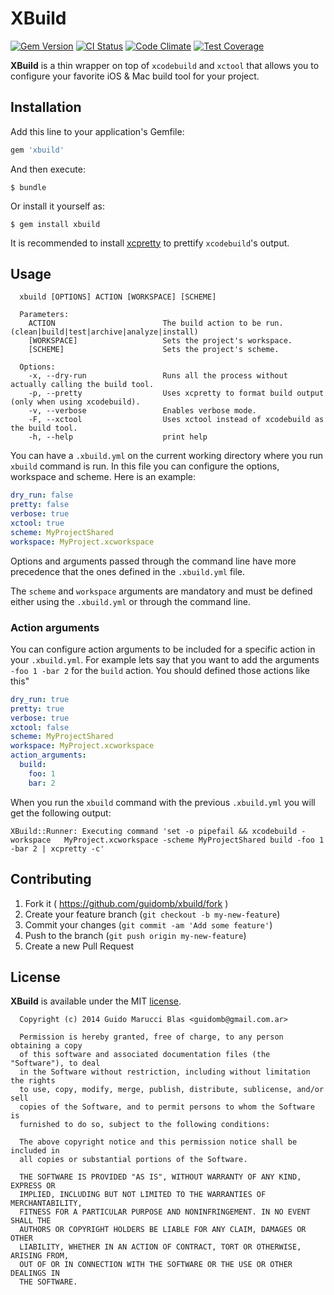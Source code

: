 # XBuild

[![Gem Version](https://badge.fury.io/rb/xbuild.svg)](http://badge.fury.io/rb/xbuild)
[![CI Status](https://travis-ci.org/guidomb/xbuild.svg?branch=master)](https://travis-ci.org/guidomb/xbuild)
[![Code Climate](https://codeclimate.com/github/guidomb/xbuild/badges/gpa.svg)](https://codeclimate.com/github/guidomb/xbuild)
[![Test Coverage](https://codeclimate.com/github/guidomb/xbuild/badges/coverage.svg)](https://codeclimate.com/github/guidomb/xbuild)


**XBuild** is a thin wrapper on top of `xcodebuild` and `xctool` that allows you to configure your favorite iOS & Mac build tool for your project.

## Installation

Add this line to your application's Gemfile:

```ruby
gem 'xbuild'
```

And then execute:

    $ bundle

Or install it yourself as:

    $ gem install xbuild

It is recommended to install [xcpretty](https://github.com/supermarin/xcpretty#usage) to prettify `xcodebuild`'s output.

## Usage

      xbuild [OPTIONS] ACTION [WORKSPACE] [SCHEME]

      Parameters:
        ACTION                        The build action to be run. (clean|build|test|archive|analyze|install)
        [WORKSPACE]                   Sets the project's workspace.
        [SCHEME]                      Sets the project's scheme.

      Options:
        -x, --dry-run                 Runs all the process without actually calling the build tool.
        -p, --pretty                  Uses xcpretty to format build output (only when using xcodebuild).
        -v, --verbose                 Enables verbose mode.
        -F, --xctool                  Uses xctool instead of xcodebuild as the build tool.
        -h, --help                    print help


You can have a `.xbuild.yml` on the current working directory where you run `xbuild`
command is run. In this file you can configure the options, workspace and scheme. Here
is an example:

```yaml
dry_run: false
pretty: false
verbose: true
xctool: true
scheme: MyProjectShared
workspace: MyProject.xcworkspace
```

Options and arguments passed through the command line have more precedence that the
ones defined in the `.xbuild.yml` file.

The `scheme` and `workspace` arguments are mandatory and must be defined either using
the `.xbuild.yml` or through the command line.

### Action arguments

You can configure action arguments to be included for a specific action in your `.xbuild.yml`. For example lets say that you want to add the arguments `-foo 1 -bar 2` for the `build` action. You should defined those actions like this"

```yaml
dry_run: true
pretty: true
verbose: true
xctool: false
scheme: MyProjectShared
workspace: MyProject.xcworkspace
action_arguments:
  build:
    foo: 1
    bar: 2
```

When you run the `xbuild` command with the previous `.xbuild.yml` you will get the following output:

    XBuild::Runner: Executing command 'set -o pipefail && xcodebuild -workspace   MyProject.xcworkspace -scheme MyProjectShared build -foo 1 -bar 2 | xcpretty -c'


## Contributing

1. Fork it ( https://github.com/guidomb/xbuild/fork )
2. Create your feature branch (`git checkout -b my-new-feature`)
3. Commit your changes (`git commit -am 'Add some feature'`)
4. Push to the branch (`git push origin my-new-feature`)
5. Create a new Pull Request

## License

**XBuild** is available under the MIT [license](https://raw.githubusercontent.com/guidomb/xbuild/master/LICENSE).

      Copyright (c) 2014 Guido Marucci Blas <guidomb@gmail.com.ar>

      Permission is hereby granted, free of charge, to any person obtaining a copy
      of this software and associated documentation files (the "Software"), to deal
      in the Software without restriction, including without limitation the rights
      to use, copy, modify, merge, publish, distribute, sublicense, and/or sell
      copies of the Software, and to permit persons to whom the Software is
      furnished to do so, subject to the following conditions:

      The above copyright notice and this permission notice shall be included in
      all copies or substantial portions of the Software.

      THE SOFTWARE IS PROVIDED "AS IS", WITHOUT WARRANTY OF ANY KIND, EXPRESS OR
      IMPLIED, INCLUDING BUT NOT LIMITED TO THE WARRANTIES OF MERCHANTABILITY,
      FITNESS FOR A PARTICULAR PURPOSE AND NONINFRINGEMENT. IN NO EVENT SHALL THE
      AUTHORS OR COPYRIGHT HOLDERS BE LIABLE FOR ANY CLAIM, DAMAGES OR OTHER
      LIABILITY, WHETHER IN AN ACTION OF CONTRACT, TORT OR OTHERWISE, ARISING FROM,
      OUT OF OR IN CONNECTION WITH THE SOFTWARE OR THE USE OR OTHER DEALINGS IN
      THE SOFTWARE.

